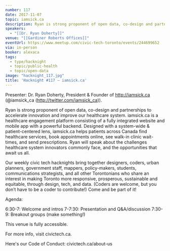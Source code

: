 ```yaml
---
number: 117
date: 2017-11-07
topic: iamsick.ca
description: Ryan is strong proponent of open data, co-design and partnerships to accelerate innovation and improve our healthcare system. iamsick.ca is a healthcare engagement platform consisting of a fully integrated website and mobile app with a powerful backend. Designed with a system-wide & patient-centered lens, iamsick.ca helps patients across Canada find healthcare services, book appointments online, see walk-in clinic wait-times, and send prescriptions. Ryan will speak about the challenges healthcare system innovators commonly face, and the opportunities that await us all.
speakers:
  - "[[Dr. Ryan Doherty]]"
venue: "[[Gardiner Roberts Offices]]"
eventUrl: https://www.meetup.com/civic-tech-toronto/events/244699652
via: in-person
booker: alexaca
tags:
  - type/hacknight
  - topic/public-health
  - topic/open-data
image: "hacknight_117.jpg"
title: 'Hacknight #117 – iamsick.ca'
---
```


Presenter: Dr. Ryan Doherty, President & Founder of http://iamsick.ca (@iamsick_ca (http://twitter.com/iamsick_ca)).

Ryan is strong proponent of open data, co-design and partnerships to accelerate innovation and improve our healthcare system. iamsick.ca is a healthcare engagement platform consisting of a fully integrated website and mobile app with a powerful backend. Designed with a system-wide & patient-centered lens, iamsick.ca helps patients across Canada find healthcare services, book appointments online, see walk-in clinic wait-times, and send prescriptions. Ryan will speak about the challenges healthcare system innovators commonly face, and the opportunities that await us all.

Our weekly civic tech hacknights bring together designers, coders, urban planners, government staff, mappers, policy-makers, students, communications strategists, and all other Torontonians who share an interest in making Toronto more responsive, prosperous, sustainable and equitable, through design, tech, and data. (Coders are welcome, but you don’t have to be a coder to contribute!) Come and be part of it!

Agenda:

6:30-7: Welcome and intros
7-7:30: Presentation and Q&A/discussion
7:30-9: Breakout groups (make something!)

This venue is fully accessible.

For more info, visit civictech.ca.

Here's our Code of Conduct: civictech.ca/about-us